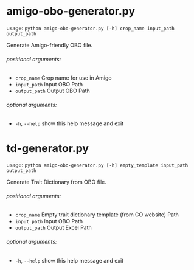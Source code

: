 # amigo-obo-generator.py

usage: `python amigo-obo-generator.py [-h] crop_name input_path output_path`

Generate Amigo-friendly OBO file.

###### positional arguments:
- `crop_name`    Crop name for use in Amigo
- `input_path`   Input OBO Path
- `output_path`  Output OBO Path

###### optional arguments:
-  `-h`, `--help`   show this help message and exit

# td-generator.py

usage: `python amigo-obo-generator.py [-h] empty_template input_path output_path`

Generate Trait Dictionary from OBO file.

###### positional arguments:
- `crop_name`    Empty trait dictionary template (from CO website) Path
- `input_path`   Input OBO Path
- `output_path`  Output Excel Path

###### optional arguments:
-  `-h`, `--help`   show this help message and exit
